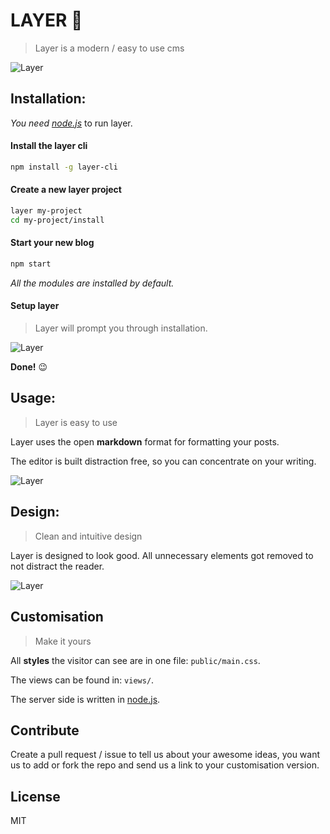 # LAYER 💚
 > Layer is a modern / easy to use cms

![Layer](http://i.imgur.com/JqssJ17.gif)

## Installation:
_You need [node.js](http://nodejs.org)_ to run layer.

#### Install the layer cli
```bash
npm install -g layer-cli
```
#### Create a new layer project
```bash
layer my-project
cd my-project/install
```
#### Start your new blog
```bash
npm start
```
_All the modules are installed by default._
#### Setup layer
 > Layer will prompt you through installation.

![Layer](http://i.imgur.com/JUJV4qT.png)

**Done!** 😉
## Usage:
> Layer is easy to use

Layer uses the open __markdown__ format for formatting your posts.

The editor is built distraction free, so you can concentrate on your writing.

![Layer](http://i.imgur.com/fIdkss1.png)

## Design:
> Clean and intuitive design

Layer is designed to look good. All unnecessary elements got removed to not distract the reader.

![Layer](http://i.imgur.com/NeydP1b.png)

## Customisation
> Make it yours

All **styles** the visitor can see are in one file: `public/main.css`.

The views can be found in: `views/`.

The server side is written in [node.js](http://nodejs.org).

## Contribute
Create a pull request / issue to tell us about your awesome ideas, you want us to add or fork the repo and send us a link to your customisation version.

## License
MIT
